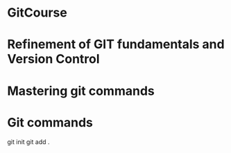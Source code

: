 # GitCourse
# Refinement of GIT fundamentals and Version Control
# Mastering git commands

# Git commands
git init
git add .
